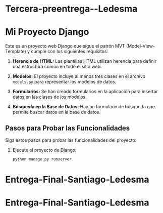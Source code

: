# Tercera-preentrega--Ledesma

# Mi Proyecto Django

Este es un proyecto web Django que sigue el patrón MVT (Model-View-Template) y cumple con los siguientes requisitos:

1. **Herencia de HTML:** Las plantillas HTML utilizan herencia para definir una estructura común en todo el sitio web.

2. **Modelos:** El proyecto incluye al menos tres clases en el archivo `models.py` para representar los modelos de datos.

3. **Formularios:** Se han creado formularios en la aplicación para insertar datos en las clases de los modelos.

4. **Búsqueda en la Base de Datos:** Hay un formulario de búsqueda que permite buscar datos en la base de datos.

## Pasos para Probar las Funcionalidades

Siga estos pasos para probar las funcionalidades del proyecto:

1. Ejecute el proyecto de Django:

   ```bash
   python manage.py runserver
# Entrega-Final-Santiago-Ledesma
# Entrega-Final-Santiago-Ledesma
